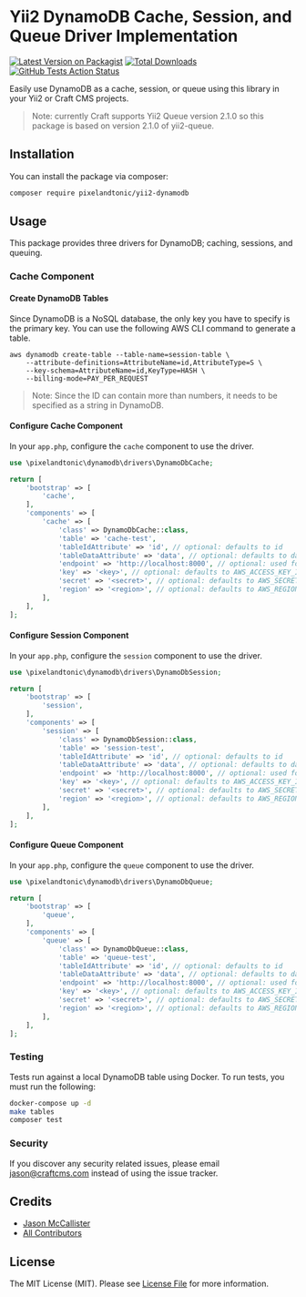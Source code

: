 # Yii2 DynamoDB Cache, Session, and Queue Driver Implementation

[![Latest Version on Packagist](https://img.shields.io/packagist/v/pixelandtonic/yii2-dynamodb.svg?style=flat-square)](https://packagist.org/packages/pixelandtonic/yii2-dynamodb)
[![Total Downloads](https://img.shields.io/packagist/dt/pixelandtonic/yii2-dynamodb.svg?style=flat-square)](https://packagist.org/packages/pixelandtonic/yii2-dynamodb)
[![GitHub Tests Action Status](https://img.shields.io/github/workflow/status/pixelandtonic/yii2-dynamodb/run-tests?label=tests)](https://github.com/pixelandtonic/yii2-dynamodb/actions?query=workflow%3Arun-tests+branch%3Amaster)

Easily use DynamoDB as a cache, session, or queue using this library in your Yii2 or Craft CMS projects.

> Note: currently Craft supports Yii2 Queue version 2.1.0 so this package is based on version 2.1.0 of yii2-queue.

## Installation

You can install the package via composer:

```bash
composer require pixelandtonic/yii2-dynamodb
```

## Usage

This package provides three drivers for DynamoDB; caching, sessions, and queuing.

### Cache Component

#### Create DynamoDB Tables

Since DynamoDB is a NoSQL database, the only key you have to specify is the primary key. You can use the following AWS CLI command to generate a table.

```shell script
aws dynamodb create-table --table-name=session-table \
	--attribute-definitions=AttributeName=id,AttributeType=S \
	--key-schema=AttributeName=id,KeyType=HASH \
	--billing-mode=PAY_PER_REQUEST
```

> Note: Since the ID can contain more than numbers, it needs to be specified as a string in DynamoDB.

#### Configure Cache Component

In your `app.php`, configure the `cache` component to use the driver.

```php
use \pixelandtonic\dynamodb\drivers\DynamoDbCache;

return [
    'bootstrap' => [
        'cache',
    ],
    'components' => [
        'cache' => [
            'class' => DynamoDbCache::class,
            'table' => 'cache-test',
            'tableIdAttribute' => 'id', // optional: defaults to id
            'tableDataAttribute' => 'data', // optional: defaults to data
            'endpoint' => 'http://localhost:8000', // optional: used for local or when using DAX
            'key' => '<key>', // optional: defaults to AWS_ACCESS_KEY_ID env var
            'secret' => '<secret>', // optional: defaults to AWS_SECRET_ACCESS_KEY env var
            'region' => '<region>', // optional: defaults to AWS_REGION env var
        ],
    ],
];
```

#### Configure Session Component

In your `app.php`, configure the `session` component to use the driver.

```php
use \pixelandtonic\dynamodb\drivers\DynamoDbSession;

return [
    'bootstrap' => [
        'session',
    ],
    'components' => [
        'session' => [
            'class' => DynamoDbSession::class,
            'table' => 'session-test',
            'tableIdAttribute' => 'id', // optional: defaults to id
            'tableDataAttribute' => 'data', // optional: defaults to data
            'endpoint' => 'http://localhost:8000', // optional: used for local or when using DAX
            'key' => '<key>', // optional: defaults to AWS_ACCESS_KEY_ID env var
            'secret' => '<secret>', // optional: defaults to AWS_SECRET_ACCESS_KEY env var
            'region' => '<region>', // optional: defaults to AWS_REGION env var
        ],
    ],
];
```

#### Configure Queue Component

In your `app.php`, configure the `queue` component to use the driver.

```php
use \pixelandtonic\dynamodb\drivers\DynamoDbQueue;

return [
    'bootstrap' => [
        'queue',
    ],
    'components' => [
        'queue' => [
            'class' => DynamoDbQueue::class,
            'table' => 'queue-test',
            'tableIdAttribute' => 'id', // optional: defaults to id
            'tableDataAttribute' => 'data', // optional: defaults to data
            'endpoint' => 'http://localhost:8000', // optional: used for local or when using DAX
            'key' => '<key>', // optional: defaults to AWS_ACCESS_KEY_ID env var
            'secret' => '<secret>', // optional: defaults to AWS_SECRET_ACCESS_KEY env var
            'region' => '<region>', // optional: defaults to AWS_REGION env var
        ],
    ],
];
```

### Testing

Tests run against a local DynamoDB table using Docker. To run tests, you must run the following:

```bash
docker-compose up -d
make tables
composer test
```

### Security

If you discover any security related issues, please email jason@craftcms.com instead of using the issue tracker.

## Credits

- [Jason McCallister](https://github.com/jasonmccallister)
- [All Contributors](../../contributors)

## License

The MIT License (MIT). Please see [License File](LICENSE.md) for more information.
